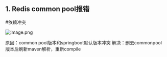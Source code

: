 

## 1. Redis common pool报错
#依赖冲突

![image.png](https://cdn.jsdelivr.net/gh/narugakuru/images/img/20230212161749.png)

原因：common pool版本和springboot默认版本冲突
解决：删去commonpool版本后刷新maven解析，重新compile

